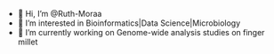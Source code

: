 - 👋 Hi, I’m @Ruth-Moraa
- 👀 I’m interested in Bioinformatics|Data Science|Microbiology
- 🌱 I’m currently working on Genome-wide analysis studies on finger millet

<!---
Ruth-Moraa/Ruth-Moraa is a ✨ special ✨ repository because its `README.md` (this file) appears on your GitHub profile.
You can click the Preview link to take a look at your changes.
--->
